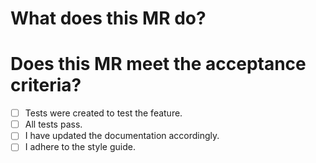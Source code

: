 # What does this MR do?
<!-- Describe the feature you have implemented. -->

# Does this MR meet the acceptance criteria?
- [ ] Tests were created to test the feature.
- [ ] All tests pass.
- [ ] I have updated the documentation accordingly.
- [ ] I adhere to the style guide.